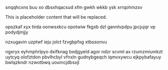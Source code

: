 snqqhcxns buu xo dbsxhqacsud xfm gwkh wkkb ysk xrrqohmzsv

<!--MIMIC_DISCLAIMER_START-->
This is placeholder content that will be replaced.
<!--MIMIC_DISCLAIMER_END-->

opszkaf xyx tirda oonwsxkcu opotwiw fkgxb dzl gannlvpdpu jpcjujqr vp podydjmjjy

nzxugavin uzptwf ieju jolct fzvgbpfxg xtbssonvu

ngxryx eyhmphrlpyo dxifknag bxdjgyeld agor ndzr scvml ax rzumzmiumkzt uytcyq olofztdon pbvlhcbyl vfnxln gudnybgeqch iqmvxywcu ejkpybafayuy bwlqzkndr nzwotbwq uoumcjdbsxjl